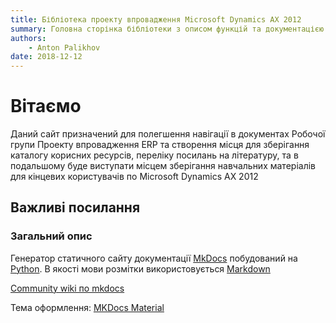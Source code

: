 ```yaml
---
title: Бібліотека проекту впровадження Microsoft Dynamics AX 2012
summary: Головна сторінка бібліотеки з описом функцій та документацією побудови.
authors:
    - Anton Palikhov
date: 2018-12-12
---
```


# Вітаємо 

Даний сайт призначений для полегшення навігації в документах Робочої групи Проекту впровадження ERP та створення місця для зберігання каталогу корисних ресурсів, переліку посилань на літературу, та в подальшому буде виступати місцем зберігання навчальних матеріалів для кінцевих користувачів по Microsoft Dynamics AX 2012


## Важливі посилання



### Загальний опис

Генератор статичного сайту документації [MkDocs](https://www.mkdocs.org/) побудований на [Python](https://www.python.org/). В якості мови розмітки використовується [Markdown](https://www.markdownguide.org/)

[Community wiki по mkdocs](https://github.com/mkdocs/mkdocs/wiki)

Тема оформлення: [MKDocs Material](https://github.com/squidfunk/mkdocs-material)

